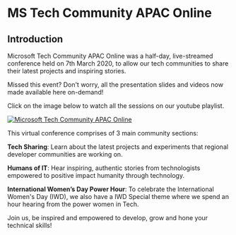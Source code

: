 # MS Tech Community APAC Online

Introduction
-------------

Microsoft Tech Community APAC Online was a half-day, live-streamed conference held on 7th March 2020, to allow our tech communities to share their latest projects and inspiring stories.

Missed this event? Don't worry, all the presentation slides and videos now made available here on-demand! 

Click on the image below to watch all the sessions on our youtube playlist.

[![Microsoft Tech Community APAC Online](https://i.ytimg.com/vi/e1jtyp22EuE/hqdefault.jpg)](https://www.youtube.com/watch?v=e1jtyp22EuE&list=PLbWhpxBHr6BVsZDbAcuJd6njEC1c5GjaB&index=2&t=0s "Community Opening")

This virtual conference comprises of 3 main community sections: 

**Tech Sharing**: Learn about the latest projects and experiments that regional developer communities are working on.

**Humans of IT**: Hear inspiring, authentic stories from technologists empowered to positive impact humanity through technology.

**International Women’s Day Power Hour**: To celebrate the International Women's Day (IWD), we also have a IWD Special theme where we spend an hour hearing from the power women in Tech.

Join us, be inspired and empowered to develop, grow and hone your technical skills! 
